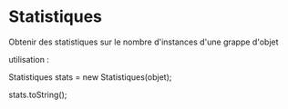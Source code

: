 # Statistiques
Obtenir des statistiques sur le nombre d'instances d'une grappe d'objet

utilisation :

Statistiques stats = new Statistiques(objet);

stats.toString();
